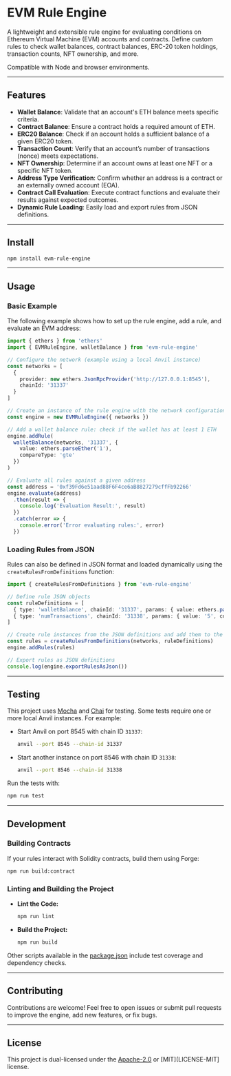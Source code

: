# EVM Rule Engine

A lightweight and extensible rule engine for evaluating conditions on Ethereum Virtual Machine (EVM) accounts and contracts. Define custom rules to check wallet balances, contract balances, ERC-20 token holdings, transaction counts, NFT ownership, and more.

Compatible with Node and browser environments.

---

## Features

- **Wallet Balance**: Validate that an account's ETH balance meets specific criteria.
- **Contract Balance**: Ensure a contract holds a required amount of ETH.
- **ERC20 Balance**: Check if an account holds a sufficient balance of a given ERC20 token.
- **Transaction Count**: Verify that an account’s number of transactions (nonce) meets expectations.
- **NFT Ownership**: Determine if an account owns at least one NFT or a specific NFT token.
- **Address Type Verification**: Confirm whether an address is a contract or an externally owned account (EOA).
- **Contract Call Evaluation**: Execute contract functions and evaluate their results against expected outcomes.
- **Dynamic Rule Loading**: Easily load and export rules from JSON definitions.

---

## Install

```sh
npm install evm-rule-engine
```

---

## Usage

### Basic Example

The following example shows how to set up the rule engine, add a rule, and evaluate an EVM address:

```typescript
import { ethers } from 'ethers'
import { EVMRuleEngine, walletBalance } from 'evm-rule-engine'

// Configure the network (example using a local Anvil instance)
const networks = [
  {
    provider: new ethers.JsonRpcProvider('http://127.0.0.1:8545'),
    chainId: '31337'
  }
]

// Create an instance of the rule engine with the network configuration
const engine = new EVMRuleEngine({ networks })

// Add a wallet balance rule: check if the wallet has at least 1 ETH
engine.addRule(
  walletBalance(networks, '31337', {
    value: ethers.parseEther('1'),
    compareType: 'gte'
  })
)

// Evaluate all rules against a given address
const address = '0xf39Fd6e51aad88F6F4ce6aB8827279cffFb92266'
engine.evaluate(address)
  .then(result => {
    console.log('Evaluation Result:', result)
  })
  .catch(error => {
    console.error('Error evaluating rules:', error)
  })
```

### Loading Rules from JSON

Rules can also be defined in JSON format and loaded dynamically using the `createRulesFromDefinitions` function:

```typescript
import { createRulesFromDefinitions } from 'evm-rule-engine'

// Define rule JSON objects
const ruleDefinitions = [
  { type: 'walletBalance', chainId: '31337', params: { value: ethers.parseEther('1'), compareType: 'gte' } },
  { type: 'numTransactions', chainId: '31338', params: { value: '5', compareType: 'gte' } }
]

// Create rule instances from the JSON definitions and add them to the engine
const rules = createRulesFromDefinitions(networks, ruleDefinitions)
engine.addRules(rules)

// Export rules as JSON definitions
console.log(engine.exportRulesAsJson())
```

---

## Testing

This project uses [Mocha](https://mochajs.org/) and [Chai](https://www.chaijs.com/) for testing. Some tests require one or more local Anvil instances. For example:

- Start Anvil on port 8545 with chain ID `31337`:

  ```bash
  anvil --port 8545 --chain-id 31337
  ```

- Start another instance on port 8546 with chain ID `31338`:

  ```bash
  anvil --port 8546 --chain-id 31338
  ```

Run the tests with:

```bash
npm run test
```

---

## Development

### Building Contracts

If your rules interact with Solidity contracts, build them using Forge:

```bash
npm run build:contract
```

### Linting and Building the Project

- **Lint the Code:**

  ```bash
  npm run lint
  ```

- **Build the Project:**

  ```bash
  npm run build
  ```

Other scripts available in the [package.json](./package.json) include test coverage and dependency checks.

---

## Contributing

Contributions are welcome! Feel free to open issues or submit pull requests to improve the engine, add new features, or fix bugs.

---

## License

This project is dual-licensed under the [Apache-2.0](LICENSE-APACHE) or [MIT](LICENSE-MIT] license.
